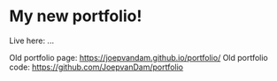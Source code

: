 # My new portfolio!
Live here: ...

Old portfolio page: https://joepvandam.github.io/portfolio/
Old portfolio code: https://github.com/JoepvanDam/portfolio
